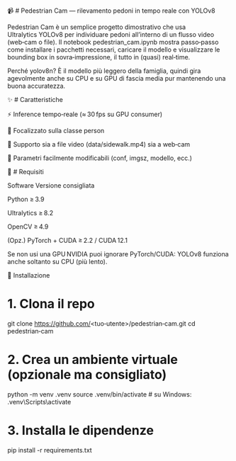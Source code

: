 📹 # Pedestrian Cam — rilevamento pedoni in tempo reale con YOLOv8

Pedestrian Cam è un semplice progetto dimostrativo che usa Ultralytics YOLOv8 per individuare pedoni all’interno di un flusso video (web‑cam o file). Il notebook pedestrian_cam.ipynb mostra passo‑passo come installare i pacchetti necessari, caricare il modello e visualizzare le bounding box in sovra‑impressione, il tutto in (quasi) real‑time.

Perché yolov8n? È il modello più leggero della famiglia, quindi gira agevolmente anche su CPU e su GPU di fascia media pur mantenendo una buona accuratezza.

✨ # Caratteristiche

⚡️ Inference tempo‑reale (≈ 30 fps su GPU consumer)

👣 Focalizzato sulla classe person

🎥 Supporto sia a file video (data/sidewalk.mp4) sia a web‑cam

🔧 Parametri facilmente modificabili (conf, imgsz, modello, ecc.)

🧰 # Requisiti

Software Versione consigliata

Python ≥ 3.9

Ultralytics ≥ 8.2

OpenCV ≥ 4.9

(Opz.) PyTorch + CUDA ≥ 2.2 / CUDA 12.1

Se non usi una GPU NVIDIA puoi ignorare PyTorch/CUDA: YOLOv8 funziona anche soltanto su CPU (più lento).

🚀 Installazione
# 1. Clona il repo
git clone https://github.com/<tuo‑utente>/pedestrian‑cam.git
cd pedestrian‑cam

# 2. Crea un ambiente virtuale (opzionale ma consigliato)
python -m venv .venv
source .venv/bin/activate   # su Windows: .venv\Scripts\activate

# 3. Installa le dipendenze
pip install -r requirements.txt
